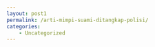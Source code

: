 ```yaml
---
layout: post1
permalink: /arti-mimpi-suami-ditangkap-polisi/
categories:
    - Uncategorized
---
```


